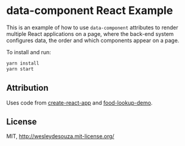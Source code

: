 # data-component React Example

This is an example of how to use `data-component` attributes to render multiple React applications on a page, where the back-end system configures data, the order and which components appear on a page.

To install and run:

```sh
yarn install
yarn start
```


## Attribution

Uses code from [create-react-app](https://github.com/facebookincubator/create-react-app/) and [food-lookup-demo](https://github.com/fullstackreact/food-lookup-demo/).


## License

MIT, http://wesleydesouza.mit-license.org/